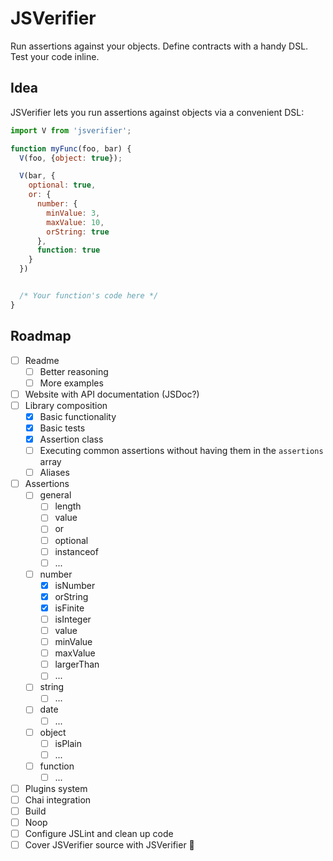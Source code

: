 # JSVerifier

Run assertions against your objects. Define contracts with a handy DSL. Test your code inline.


## Idea

JSVerifier lets you run assertions against objects via a convenient DSL:

```js
import V from 'jsverifier';

function myFunc(foo, bar) {
  V(foo, {object: true});

  V(bar, {
    optional: true,
    or: {
      number: {
        minValue: 3,
        maxValue: 10,
        orString: true
      },
      function: true
    }
  })


  /* Your function's code here */
}
```

## Roadmap

* [ ] Readme
  * [ ] Better reasoning
  * [ ] More examples
* [ ] Website with API documentation (JSDoc?)
* [ ] Library composition
  * [x] Basic functionality
  * [x] Basic tests
  * [x] Assertion class
  * [ ] Executing common assertions without having them in the `assertions` array
  * [ ] Aliases
* [ ] Assertions
  * [ ] general
    * [ ] length
    * [ ] value
    * [ ] or
    * [ ] optional
    * [ ] instanceof
    * [ ] ...
  * [ ] number
    * [x] isNumber
    * [x] orString
    * [x] isFinite
    * [ ] isInteger
    * [ ] value
    * [ ] minValue
    * [ ] maxValue
    * [ ] largerThan
    * [ ] ...
  * [ ] string
    * [ ] ...
  * [ ] date
    * [ ] ...
  * [ ] object
    * [ ] isPlain
    * [ ] ...
  * [ ] function
    * [ ] ...
* [ ] Plugins system
* [ ] Chai integration
* [ ] Build
* [ ] Noop
* [ ] Configure JSLint and clean up code
* [ ] Cover JSVerifier source with JSVerifier :metal:
